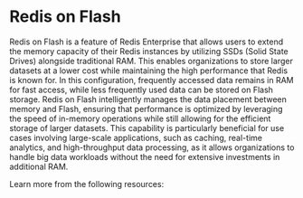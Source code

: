 # Redis on Flash

Redis on Flash is a feature of Redis Enterprise that allows users to extend the memory capacity of their Redis instances by utilizing SSDs (Solid State Drives) alongside traditional RAM. This enables organizations to store larger datasets at a lower cost while maintaining the high performance that Redis is known for.  In this configuration, frequently accessed data remains in RAM for fast access, while less frequently used data can be stored on Flash storage. Redis on Flash intelligently manages the data placement between memory and Flash, ensuring that performance is optimized by leveraging the speed of in-memory operations while still allowing for the efficient storage of larger datasets. This capability is particularly beneficial for use cases involving large-scale applications, such as caching, real-time analytics, and high-throughput data processing, as it allows organizations to handle big data workloads without the need for extensive investments in additional RAM.

Learn more from the following resources: